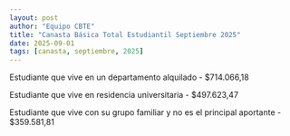 ```yaml
---
layout: post
author: "Equipo CBTE"
title: "Canasta Básica Total Estudiantil Septiembre 2025"
date: 2025-09-01
tags: [canasta, septiembre, 2025]
---
```


Estudiante que vive en un departamento alquilado
    - $714.066,18

Estudiante que vive en residencia universitaria
    - $497.623,47

Estudiante que vive con su grupo familiar y no es el principal aportante
    - $359.581,81

